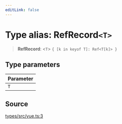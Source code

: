 ```yaml
---
editLink: false
---
```


# Type alias: RefRecord`<T>`

> **RefRecord**: \<`T`\> `{ [k in keyof T]: Ref<T[k]> }`

## Type parameters

| Parameter |
| :-------- |
| `T`       |

## Source

[types/src/vue.ts:3](https://github.com/directus/directus/blob/7789a6c53/packages/types/src/vue.ts#L3)

